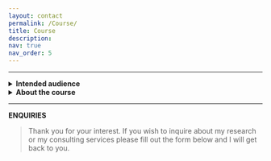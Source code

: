 ```yaml
---
layout: contact
permalink: /Course/
title: Course
description: 
nav: true
nav_order: 5
---
```


----

<details>
<summary><b>Intended audience</b></summary>
	<pre>
this is a test 
- another test
- another test 
	</pre>
</details>

<details>
  <summary><b>About the course</b></summary>
	<pre>
this is a test 
- another test
- another test 
	</pre>
</details>


----
**ENQUIRIES**

> Thank you for your interest. If you wish to inquire about my research or my consulting services please fill out the form below and I will get back to you.

